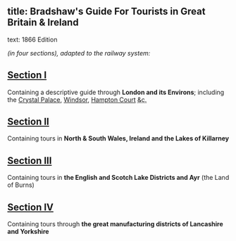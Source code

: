 title: Bradshaw's Guide For Tourists in Great Britain & Ireland
----
text: 1866 Edition

*(in four sections), adapted to the railway system:*

## [Section I](/routes/section:1)
Containing a descriptive guide through **London and its Environs**; including the [Crystal Palace](/stations/crystal-palace), [Windsor](/stations/windsor), [Hampton Court](/stations/hampton-court) <abbr title="ecetera">&c.</abbr>

## [Section II](/routes/section:2)
Containing tours in **North & South Wales, Ireland and the Lakes of Killarney**

## [Section III](/routes/section:3)
Containing tours in **the English and Scotch Lake Districts and Ayr** (the Land of Burns)

## [Section IV](/routes/section:4)
Containing tours through **the great manufacturing districts of Lancashire and Yorkshire**
